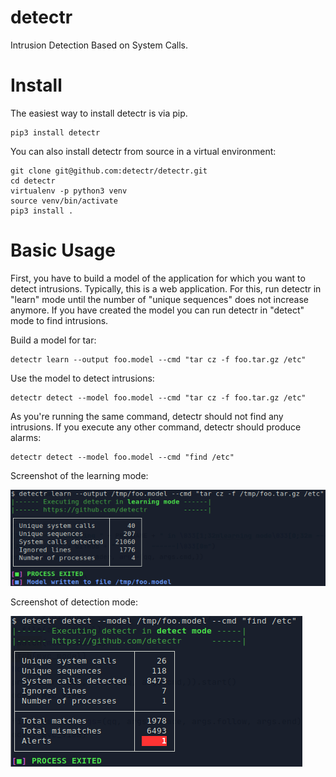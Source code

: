 # detectr
Intrusion Detection Based on System Calls.

# Install

The easiest way to install detectr is via pip.

    pip3 install detectr

You can also install detectr from source in a virtual environment:

    git clone git@github.com:detectr/detectr.git
    cd detectr
    virtualenv -p python3 venv
    source venv/bin/activate
    pip3 install .

# Basic Usage

First, you have to build a model of the application for which
you want to detect intrusions. Typically, this is a 
web application. For this, run detectr in "learn" mode
until the number of "unique sequences" does not increase
anymore. If you have created the model you can run detectr
in "detect" mode to find intrusions. 

Build a model for tar:

    detectr learn --output foo.model --cmd "tar cz -f foo.tar.gz /etc"
    
Use the model to detect intrusions:

    detectr detect --model foo.model --cmd "tar cz -f foo.tar.gz /etc"

As you're running the same command, detectr should not
find any intrusions. If you execute any other command,
detectr should produce alarms:   

    detectr detect --model foo.model --cmd "find /etc"
    
Screenshot of the learning mode:

![screenshot of learning](screen1.png "learning")

Screenshot of detection mode:

![screenshot of learning](screen2.png "watching")